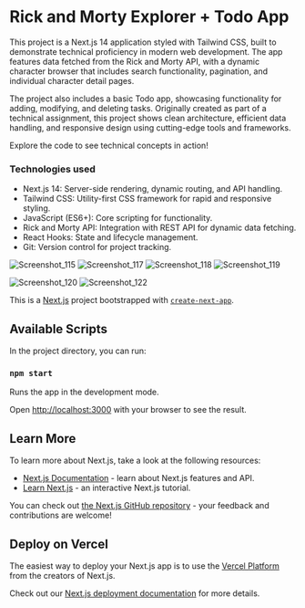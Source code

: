 # Rick and Morty Explorer + Todo App
This project is a Next.js 14 application styled with Tailwind CSS, built to demonstrate technical proficiency in modern web development. The app features data fetched from the Rick and Morty API, with a dynamic character browser that includes search functionality, pagination, and individual character detail pages.

The project also includes a basic Todo app, showcasing functionality for adding, modifying, and deleting tasks. Originally created as part of a technical assignment, this project shows clean architecture, efficient data handling, and responsive design using cutting-edge tools and frameworks.

Explore the code to see technical concepts in action!

### Technologies used
* Next.js 14: Server-side rendering, dynamic routing, and API handling.
* Tailwind CSS: Utility-first CSS framework for rapid and responsive styling.
* JavaScript (ES6+): Core scripting for functionality.
* Rick and Morty API: Integration with REST API for dynamic data fetching.
* React Hooks: State and lifecycle management.
* Git: Version control for project tracking.

![Screenshot_115](https://github.com/user-attachments/assets/e243fdfd-6478-4091-b2b4-c18f9f3614ea)
![Screenshot_117](https://github.com/user-attachments/assets/5f1b0a4f-828e-4209-8b78-336e783d310b)
![Screenshot_118](https://github.com/user-attachments/assets/87496914-6c01-4a85-9a1e-7aac3382a295)
![Screenshot_119](https://github.com/user-attachments/assets/3a277893-7fa8-42e2-92f8-be2768982113)

![Screenshot_120](https://github.com/user-attachments/assets/e6fa1606-3715-4b03-b52a-91d36a260e7e)
![Screenshot_122](https://github.com/user-attachments/assets/6925a835-57c0-43f7-be36-eacac6d27290)

This is a [Next.js](https://nextjs.org/) project bootstrapped with [`create-next-app`](https://github.com/vercel/next.js/tree/canary/packages/create-next-app).

## Available Scripts

In the project directory, you can run:

### `npm start`

Runs the app in the development mode.<br />

Open [http://localhost:3000](http://localhost:3000) with your browser to see the result.


## Learn More

To learn more about Next.js, take a look at the following resources:

- [Next.js Documentation](https://nextjs.org/docs) - learn about Next.js features and API.
- [Learn Next.js](https://nextjs.org/learn) - an interactive Next.js tutorial.

You can check out [the Next.js GitHub repository](https://github.com/vercel/next.js/) - your feedback and contributions are welcome!

## Deploy on Vercel

The easiest way to deploy your Next.js app is to use the [Vercel Platform](https://vercel.com/new?utm_medium=default-template&filter=next.js&utm_source=create-next-app&utm_campaign=create-next-app-readme) from the creators of Next.js.

Check out our [Next.js deployment documentation](https://nextjs.org/docs/deployment) for more details.
